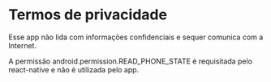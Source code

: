 # Termos de privacidade

Esse app não lida com informações confidenciais e sequer comunica com a Internet.

A permissão android.permission.READ_PHONE_STATE é requisitada pelo react-native e não é utilizada pelo app.
